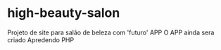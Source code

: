 # high-beauty-salon
Projeto de site para salão de beleza com 'futuro' APP
O APP ainda sera criado
Apredendo PHP
